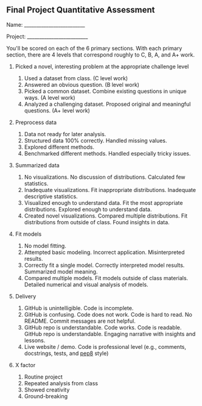 Final Project Quantitative Assessment
-----

Name: _________________________

Project: _________________________

You'll be scored on each of the 6 primary sections. With each primary section, there are 4 levels that correspond roughly to C, B, A, and A+ work. 

1. Picked a novel, interesting problem at the appropriate challenge level
    
    1. Used a dataset from class. (C level work)
    2. Answered an obvious question. (B level work)
    3. Picked a common dataset. Combine existing questions in unique ways. (A level work)
    4. Analyzed a challenging dataset. Proposed original and meaningful questions. (A+ level work)

2. Preprocess data

    1. Data not ready for later analysis.
    2. Structured data 100% correctly. Handled missing values.
    3. Explored different methods.
    4. Benchmarked different methods. Handled especially tricky issues.

3. Summarized data

    1. No visualizations. No discussion of distributions. Calculated few statistics. 
    2. Inadequate visualizations. Fit inappropriate distributions. Inadequate descriptive statistics.
    3. Visualized enough to understand data. Fit the most appropriate distributions. Explored enough to understand data.
    4. Created novel visualizations. Compared multiple distributions. Fit distributions from outside of class. Found insights in data.

4. Fit models

    1. No model fitting.
    2. Attempted basic modeling. Incorrect application. Misinterpreted results.
    3. Correctly fit a single model. Correctly interpreted model results. Summarized model meaning.
    4. Compared multiple models. Fit models outside of class materials. Detailed numerical and visual analysis of models.

5. Delivery

    1. GitHub is unintelligible. Code is incomplete. 
    2. GitHub is confusing. Code does not work. Code is hard to read. No README. Commit messages are not helpful.
    3. GitHub repo is understandable. Code works. Code is readable. GitHub repo is understandable. Engaging narrative with insights and lessons.
    4. Live website / demo. Code is professional level (e.g., comments, docstrings, tests, and [pep8](http://pep8.org/) style) 

6. X factor

    1. Routine project
    2. Repeated analysis from class
    3. Showed creativity
    4. Ground-breaking
